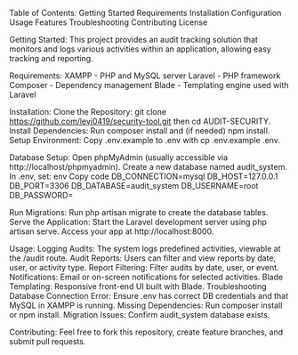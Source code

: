 Table of Contents:
    Getting Started
    Requirements
    Installation
    Configuration
    Usage
    Features
    Troubleshooting
    Contributing
    License

Getting Started:
    This project provides an audit tracking solution that monitors and logs various activities within an application, allowing easy tracking and reporting.

Requirements:
    XAMPP - PHP and MySQL server
    Laravel - PHP framework
    Composer - Dependency management
    Blade - Templating engine used with Laravel

Installation:
    Clone the Repository: git clone <https://github.com/levi0419/security-tool.git> then cd AUDIT-SECURITY.
    Install Dependencies: Run composer install and (if needed) npm install.
    Setup Environment: Copy .env.example to .env with cp .env.example .env.

Database Setup:
    Open phpMyAdmin (usually accessible via http://localhost/phpmyadmin).
    Create a new database named audit_system.
    In .env, set:
    env
    Copy code
    DB_CONNECTION=mysql
    DB_HOST=127.0.0.1
    DB_PORT=3306
    DB_DATABASE=audit_system
    DB_USERNAME=root
    DB_PASSWORD=

Run Migrations:
    Run php artisan migrate to create the database tables.
    Serve the Application: Start the Laravel development server using php artisan serve. Access your app at http://localhost:8000.


Usage:
    Logging Audits: The system logs predefined activities, viewable at the /audit route.
    Audit Reports: Users can filter and view reports by date, user, or activity type.
    Report Filtering: Filter audits by date, user, or event.
    Notifications: Email or on-screen notifications for selected activities.
    Blade Templating: Responsive front-end UI built with Blade.
    Troubleshooting
    Database Connection Error: Ensure .env has correct DB credentials and that MySQL in XAMPP is running.
    Missing Dependencies: Run composer install or npm install.
    Migration Issues: Confirm audit_system database exists.

Contributing:
Feel free to fork this repository, create feature branches, and submit pull requests.

